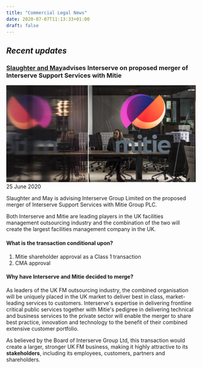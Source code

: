 ```yaml
---
title: "Commercial Legal News"
date: 2020-07-07T11:13:33+01:00
draft: false
---
```


## *Recent updates*

### [Slaughter and May](https://www.slaughterandmay.com/)advises Interserve on proposed merger of Interserve Support Services with Mitie
![mitie](mitie.jpg)
25 June 2020

Slaughter and May is advising Interserve Group Limited on the proposed merger of Interserve Support Services with Mitie Group PLC. 

Both Interserve and Mitie are leading players in the UK facilities management outsourcing industry and the combination of the two will create the largest facilities management company in the UK. 

#### What is the transaction conditional upon?
1. Mitie shareholder approval as a Class 1 transaction
2. CMA approval

#### Why have Interserve and Mitie decided to merge?
As leaders of the UK FM outsourcing industry, the combined organisation will be uniquely placed in the UK market to deliver best in class, market-leading services to customers. Interserve's expertise in delivering frontline critical public services together with Mitie's pedigree in delivering  technical and business services to the private sector will  enable the merger to share best practice, innovation and technology to the benefit of their combined extensive customer portfolio. 

As believed by the Board of Interserve Group Ltd, this transaction would create a larger, stronger UK FM business, making it highly attractive to its **stakeholders**, including its employees, customers, partners and shareholders.


